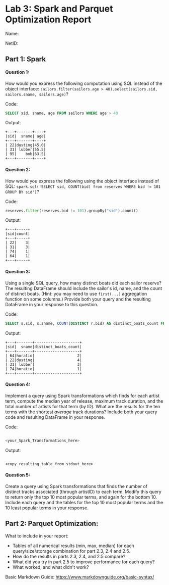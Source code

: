 # Lab 3: Spark and Parquet Optimization Report

Name:

NetID:

## Part 1: Spark

#### Question 1:

How would you express the following computation using SQL instead of the object interface: `sailors.filter(sailors.age > 40).select(sailors.sid, sailors.sname, sailors.age)`?

Code:

```SQL
SELECT sid, sname, age FROM sailors WHERE age > 40
```

Output:

```
+---+-------+----+
|sid|  sname| age|
+---+-------+----+
| 22|dusting|45.0|
| 31| lubber|55.5|
| 95|    bob|63.5|
+---+-------+----+
```

#### Question 2:

How would you express the following using the object interface instead of SQL: `spark.sql('SELECT sid, COUNT(bid) from reserves WHERE bid != 101 GROUP BY sid')`?

Code:

```python
reserves.filter(reserves.bid != 101).groupBy("sid").count()
```

Output:

```
+---+-----+
|sid|count|
+---+-----+
| 22|    3|
| 31|    3|
| 74|    1|
| 64|    1|
+---+-----+
```

#### Question 3:

Using a single SQL query, how many distinct boats did each sailor reserve?
The resulting DataFrame should include the sailor's id, name, and the count of distinct boats.
(Hint: you may need to use `first(...)` aggregation function on some columns.)
Provide both your query and the resulting DataFrame in your response to this question.

Code:

```SQL
SELECT s.sid, s.sname, COUNT(DISTINCT r.bid) AS distinct_boats_count FROM sailors s JOIN reserves r ON s.sid = r.sid GROUP BY s.sid, s.sname
```

Output:

```
+---+-------+--------------------+
|sid|  sname|distinct_boats_count|
+---+-------+--------------------+
| 64|horatio|                   2|
| 22|dusting|                   4|
| 31| lubber|                   3|
| 74|horatio|                   1|
+---+-------+--------------------+
```

#### Question 4:

Implement a query using Spark transformations which finds for each artist term, compute the median year of release, maximum track duration, and the total number of artists for that term (by ID).
What are the results for the ten terms with the shortest _average_ track durations?
Include both your query code and resulting DataFrame in your response.

Code:

```python

<your_Spark_Transformations_here>

```

Output:

```

<copy_resulting_table_from_stdout_here>

```

#### Question 5:

Create a query using Spark transformations that finds the number of distinct tracks associated (through artistID) to each term.
Modify this query to return only the top 10 most popular terms, and again for the bottom 10.
Include each query and the tables for the top 10 most popular terms and the 10 least popular terms in your response.

## Part 2: Parquet Optimization:

What to include in your report:

- Tables of all numerical results (min, max, median) for each query/size/storage combination for part 2.3, 2.4 and 2.5.
- How do the results in parts 2.3, 2.4, and 2.5 compare?
- What did you try in part 2.5 to improve performance for each query?
- What worked, and what didn't work?

Basic Markdown Guide: https://www.markdownguide.org/basic-syntax/
